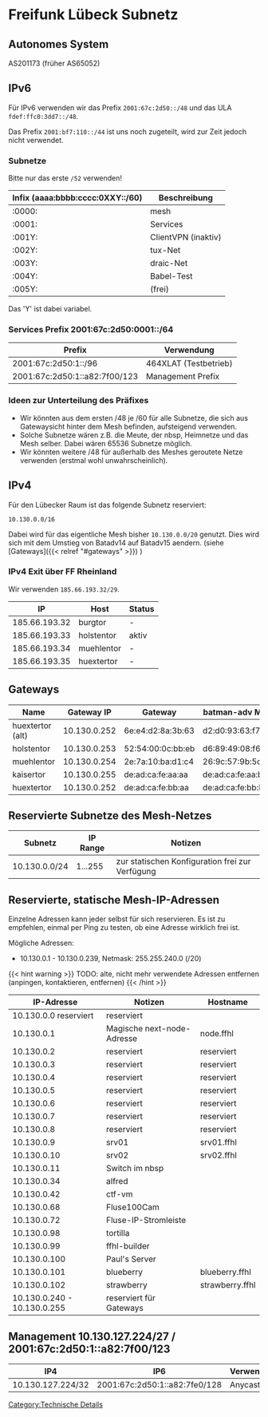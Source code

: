 Freifunk Lübeck Subnetz
=======================

Autonomes System
----------------

AS201173 (früher AS65052)

IPv6
----

Für IPv6 verwenden wir das Prefix `2001:67c:2d50::/48` und das ULA
`fdef:ffc0:3dd7::/48`.

Das Prefix `2001:bf7:110::/44` ist uns noch zugeteilt, wird zur Zeit
jedoch nicht verwendet.

### Subnetze

Bitte nur das erste `/52` verwenden!

| Infix (aaaa:bbbb:cccc:0XXY::/60) | Beschreibung        |
|----------------------------------|---------------------|
| :0000:                           | mesh                |
| :0001:                           | Services            |
| :001Y:                           | ClientVPN (inaktiv) |
| :002Y:                           | tux-Net             |
| :003Y:                           | draic-Net           |
| :004Y:                           | Babel-Test          |
| :005Y:                           | (frei)              |

Das 'Y' ist dabei variabel.

### Services Prefix 2001:67c:2d50:0001::/64

| Prefix                        | Verwendung            |
|-------------------------------|-----------------------|
| 2001:67c:2d50:1::/96          | 464XLAT (Testbetrieb) |
| 2001:67c:2d50:1::a82:7f00/123 | Management Prefix     |

### Ideen zur Unterteilung des Präfixes

-   Wir könnten aus dem ersten /48 je /60 für alle Subnetze, die sich
    aus Gatewaysicht hinter dem Mesh befinden, aufsteigend verwenden.
-   Solche Subnetze wären z.B. die Meute, der nbsp, Heimnetze und das
    Mesh selber. Dabei wären 65536 Subnetze möglich.
-   Wir könnten weitere /48 für außerhalb des Meshes geroutete Netze
    verwenden (erstmal wohl unwahrscheinlich).

IPv4
----

Für den Lübecker Raum ist das folgende Subnetz reserviert:

`10.130.0.0/16`

Dabei wird für das eigentliche Mesh bisher `10.130.0.0/20` genutzt.
Dies wird sich mit dem Umstieg von Batadv14 auf Batadv15 aendern. (siehe [Gateways]({{< relref "#gateways" >}}) )

### IPv4 Exit über FF Rheinland

Wir verwenden `185.66.193.32/29`.


| IP            | Host       | Status |
|---------------|------------|--------|
| 185.66.193.32 | burgtor    | -      |
| 185.66.193.33 | holstentor | aktiv  |
| 185.66.193.34 | muehlentor | -      |
| 185.66.193.35 | huextertor | -      |


Gateways
--------

| Name             | Gateway IP   | Gateway           | batman-adv MAC    | DHCP Start   | DHCP Ende     | Status  |
|------------------|--------------|-------------------|-------------------|--------------|---------------|---------|
| huextertor (alt) | 10.130.0.252 | 6e:e4:d2:8a:3b:63 | d2:d0:93:63:f7:da | 10.130.1.0   | 10.130.4.188  |         |
| holstentor       | 10.130.0.253 | 52:54:00:0c:bb:eb | d6:89:49:08:f6:9d | 10.130.4.191 | 10.130.8.126  | aktiv   |
| muehlentor       | 10.130.0.254 | 2e:7a:10:ba:d1:c4 | 26:9c:57:9b:5c:b2 | 10.130.8.127 | 10.130.12.62  | aktiv   |
| kaisertor        | 10.130.0.255 | de:ad:ca:fe:aa:aa | de:ad:ca:fe:aa:bb | 10.130.16.1  | 10.130.23.254 | geplant |
| huextertor       | 10.130.0.252 | de:ad:ca:fe:bb:aa | de:ad:ca:fe:bb:bb | 10.130.24.1  | 10.130.31.254 | geplant |


Reservierte Subnetze des Mesh-Netzes
------------------------------------

| Subnetz       | IP Range | Notizen                                         |
|---------------|----------|-------------------------------------------------|
| 10.130.0.0/24 | 1...255  | zur statischen Konfiguration frei zur Verfügung |


Reservierte, statische Mesh-IP-Adressen
---------------------------------------

Einzelne Adressen kann jeder selbst für sich reservieren. Es ist zu
empfehlen, einmal per Ping zu testen, ob eine Adresse wirklich frei ist.

Mögliche Adressen:
 * 10.130.0.1 - 10.130.0.239, Netmask: 255.255.240.0 (/20)




{{< hint warning >}}
TODO: alte, nicht mehr verwendete Adressen entfernen (anpingen, kontaktieren, entfernen)
{{< /hint >}}


| IP-Adresse                  | Notizen                    | Hostname        |
|-----------------------------|----------------------------|-----------------|
| 10.130.0.0 reserviert       | reserviert                 |                 |
| 10.130.0.1                  | Magische next-node-Adresse | node.ffhl       |
| 10.130.0.2                  | reserviert                 | reserviert      |
| 10.130.0.3                  | reserviert                 | reserviert      |
| 10.130.0.4                  | reserviert                 | reserviert      |
| 10.130.0.5                  | reserviert                 | reserviert      |
| 10.130.0.6                  | reserviert                 | reserviert      |
| 10.130.0.7                  | reserviert                 | reserviert      |
| 10.130.0.8                  | reserviert                 | reserviert      |
| 10.130.0.9                  | srv01                      | srv01.ffhl      |
| 10.130.0.10                 | srv02                      | srv02.ffhl      |
| 10.130.0.11                 | Switch im nbsp             |                 |
| 10.130.0.34                 | alfred                     |                 |
| 10.130.0.42                 | ctf-vm                     |                 |
| 10.130.0.68                 | Fluse100Cam                |                 |
| 10.130.0.72                 | Fluse-IP-Stromleiste       |                 |
| 10.130.0.98                 | tortilla                   |                 |
| 10.130.0.99                 | ffhl-builder               |                 |
| 10.130.0.100                | Paul's Server              |                 |
| 10.130.0.101                | blueberry                  | blueberry.ffhl  |
| 10.130.0.102                | strawberry                 | strawberry.ffhl |
| 10.130.0.240 - 10.130.0.255 | reserviert für Gateways    |                 |


Management 10.130.127.224/27 / 2001:67c:2d50:1::a82:7f00/123
------------------------------------------------------------

| IP4               | IP6                           | Verwendung  |
|-------------------|-------------------------------|-------------|
| 10.130.127.224/32 | 2001:67c:2d50:1::a82:7fe0/128 | Anycast DNS |

[Category:Technische Details](Category:Technische_Details "wikilink")
